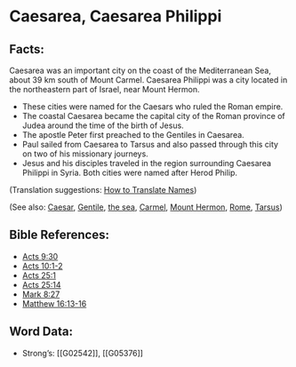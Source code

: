 # Caesarea, Caesarea Philippi

## Facts:

Caesarea was an important city on the coast of the Mediterranean Sea, about 39 km south of Mount Carmel. Caesarea Philippi was a city located in the northeastern part of Israel, near Mount Hermon.

* These cities were named for the Caesars who ruled the Roman empire.
* The coastal Caesarea became the capital city of the Roman province of Judea around the time of the birth of Jesus.
* The apostle Peter first preached to the Gentiles in Caesarea.
* Paul sailed from Caesarea to Tarsus and also passed through this city on two of his missionary journeys.
* Jesus and his disciples traveled in the region surrounding Caesarea Philippi in Syria. Both cities were named after Herod Philip.

(Translation suggestions: [How to Translate Names](../../translate/translate-names))

(See also: [Caesar](../names/caesar.md), [Gentile](../kt/gentile.md), [the sea](../names/mediterranean.md), [Carmel](../names/carmel.md), [Mount Hermon](../names/mounthermon.md), [Rome](../names/rome.md), [Tarsus](../names/tarsus.md))

## Bible References:

* [Acts 9:30](rc://en/tn/help/act/09/30)
* [Acts 10:1-2](rc://en/tn/help/act/10/01)
* [Acts 25:1](rc://en/tn/help/act/25/01)
* [Acts 25:14](rc://en/tn/help/act/25/14)
* [Mark 8:27](rc://en/tn/help/mrk/08/27)
* [Matthew 16:13-16](rc://en/tn/help/mat/16/13)

## Word Data:

* Strong’s: [[G02542]], [[G05376]]
